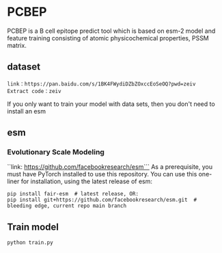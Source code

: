 # PCBEP
PCBEP is a B cell epitope predict tool which is based on esm-2 model and feature training consisting of atomic physicochemical properties, PSSM matrix.
## dataset 
```
link：https://pan.baidu.com/s/1BK4FWydiDZbZOxccEoSeOQ?pwd=zeiv 
Extract code：zeiv
```
If you only want to train your model with data sets, then you don't need to install an esm

## esm
###  Evolutionary Scale Modeling
``link: https://github.com/facebookresearch/esm```
As a prerequisite, you must have PyTorch installed to use this repository.
You can use this one-liner for installation, using the latest release of esm:
```
pip install fair-esm  # latest release, OR:
pip install git+https://github.com/facebookresearch/esm.git  # bleeding edge, current repo main branch
```

## Train model
```python train.py```

